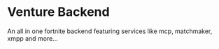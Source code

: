# Venture Backend

An all in one fortnite backend featuring services like mcp, matchmaker, xmpp and more...